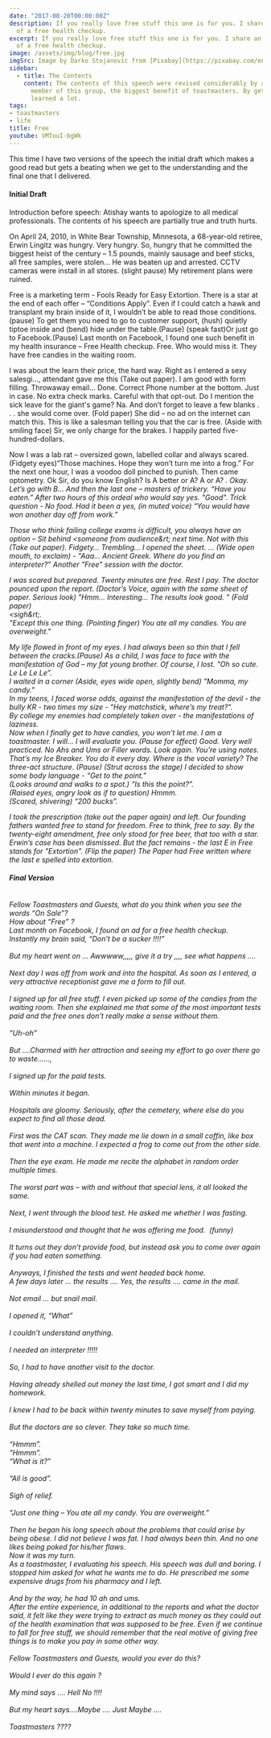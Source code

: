 ```yaml
---
date: "2017-08-20T00:00:00Z"
description: If you really love free stuff this one is for you. I share an experience
  of a free health checkup.
excerpt: If you really love free stuff this one is for you. I share an experience
  of a free health checkup.
image: /assets/img/blog/free.jpg
imgSrc: Image by Darko Stojanovic from [Pixabay](https://pixabay.com/en/medic-hospital-laboratory-medical-563423/)
sidebar:
  - title: The Contents
    content: The contents of this speech were revised considerably by a senior
      member of this group, the biggest benefit of toastmasters. By getting help, I really
      learned a lot.
tags:
- toastmasters
- life
title: Free
youtube: VMTouI-bgWk
---
```


This time I have two versions of the speech the initial draft which makes a good read but gets a beating when we get to the understanding and the final one that I delivered.

#### Initial Draft
Introduction before speech: Atishay wants to apologize to all medical professionals. The contents of his speech are partially true and truth hurts.


On April 24, 2010, in White Bear Township, Minnesota, a 68-year-old retiree, Erwin Lingitz was hungry. Very hungry. So, hungry that he committed the biggest heist of the century – 1.5 pounds, mainly sausage and beef sticks, all free samples, were stolen… He was beaten up and arrested. CCTV cameras were install in all stores. (slight pause) My retirement plans were ruined.

Free is a marketing term - Fools Ready for Easy Extortion. There is a star at the end of each offer – “Conditions Apply”. Even if I could catch a hawk and transplant my brain inside of it, I wouldn’t be able to read those conditions.(pause) To get them you need to go to customer support, (hush) quietly tiptoe inside and (bend) hide under the table.(Pause) (speak fast)Or just go to Facebook.(Pause) Last month on Facebook, I found one such benefit in my health insurance – Free Health checkup. Free. Who would miss it. They have free candies in the waiting room.

I was about the learn their price, the hard way. Right as I entered a sexy salesgi…, attendant gave me this (Take out paper). I am good with form filling. Throwaway email… Done. Correct Phone number at the bottom. Just in case. No extra check marks. Careful with that opt-out. Do I mention the sick leave for the giant's game? Na. And don’t forget to leave a few blanks . . .  she would come over. (Fold paper) She did – no ad on the internet can match this. This is like a salesman telling you that the car is free. (Aside with smiling face) Sir, we only charge for the brakes. I happily parted five-hundred-dollars.

Now I was a lab rat – oversized gown, labelled collar and always scared. (Fidgety eyes)“Those machines. Hope they won’t turn me into a frog.” For the next one hour, I was a voodoo doll pinched to punish. Then came optometry. <Point at someone at the audience> Ok Sir, do you know English? Is A better or A? A or A? <I think A>. Okay. Let’s go with B… And then the last one – masters of trickery. “Have you eaten.” After two hours of this ordeal who would say yes. "Good". Trick question - No food. Had it been a yes, (in muted voice) “You would have won another day off from work.”

Those who think failing college exams is difficult, you always have an option – Sit behind &lt;someone from audience&rt; next time. Not with this (Take out paper). Fidgety… Trembling… I opened the sheet. ... (Wide open mouth, to exclaim) - "Aaa... Ancient Greek. Where do you find an interpreter?” Another "Free" session with the doctor.

I was scared but prepared. Twenty minutes are free. Rest I pay. The doctor pounced upon the report. (Doctor’s Voice, again with the same sheet of paper. Serious look) "Hmm… Interesting… The results look good. " (Fold paper)<br>
&lt;sigh&rt;.<br>
"Except this one thing. (Pointing finger) You ate all my candies. You are overweight."

My life flowed in front of my eyes. I had always been so thin that I fell between the cracks.(Pause) As a child, I was face to face with the manifestation of God – my fat young brother. Of course, I lost. "Oh so cute. Le Le Le Le”.<br>
I waited in a corner (Aside, eyes wide open, slightly bend) "Momma, my candy."<br>
In my teens, I faced worse odds, against the manifestation of the devil - the bully KR - two times my size - "Hey matchstick, where’s my treat?".<br>
By college my enemies had completely taken over - the manifestations of laziness.<br>
Now when I finally get to have candies, you won’t let me. I am a toastmaster. I will… I will evaluate you. (Pause for effect) Good. Very well practiced. No Ahs and Ums or Filler words. Look again. You’re using notes. That’s my Ice Breaker. You do it every day. Where is the vocal variety? The three-act structure. (Pause) (Strut across the stage) I decided to show some body language - “Get to the point.”<br>
(Looks around and walks to a spot.) “Is this the point?”.<br>
(Raised eyes, angry look as if to question) Hmmm.<br>
(Scared, shivering) “200 bucks”.

I took the prescription (take out the paper again) and left. Our founding fathers wanted free to stand for freedom. Free to think, free to say. By the twenty-eight amendment, free only stood for free beer, that too with a star. Erwin’s case has been dismissed. But the fact remains - the last E in Free stands for "Extortion". (Flip the paper)
The Paper had Free written where the last e spelled into extortion.

#### Final Version
<br>
Fellow Toastmasters and Guests, what do you think when you see the words “On Sale”? <br>
How about “Free” ?<br>
Last month on Facebook, I found an ad for a free health checkup.<br>
Instantly my brain said, “Don’t be a sucker !!!!”<br>
<br>
But my heart went on … Awwwww,,,,, give it a try ,,,, see what happens ….<br>
<br>
Next day I was off from work and into the hospital. As soon as I entered, a very attractive receptionist gave me a form to fill out.<br>
<br>
I signed up for all free stuff. I even picked up some of the candies from the waiting room. Then she explained me that some of the most important tests paid and the free ones don’t really make a sense without them.<br>
<br>
“Uh-oh”<br>
<br>
But ….Charmed with her attraction and seeing my effort to go over there go to waste…...,<br>
<br>
I signed up for the paid tests.<br>
<br>
Within minutes it began.<br>
<br>
Hospitals are gloomy. Seriously, after the cemetery, where else do you expect to find all those dead.<br>
<br>
First was the CAT scan. They made me lie down in a small coffin, like box that went into a machine. I expected a frog to come out from the other side.<br>
<br>
Then the eye exam. He made me recite the alphabet in random order multiple times.<br>
<br>
The worst part was – with and without that special lens, it all looked the same.<br>
<br>
Next, I went through the blood test. He asked me whether I was fasting.<br>
<br>
I misunderstood and thought that he was offering me food.  (funny)<br>
<br>
It turns out they don’t provide food, but instead ask you to come over again if you had eaten something.<br>
<br>
Anyways, I finished the tests and went headed back home.<br>
A few days later ... the results …. Yes, the results …. came in the mail.<br>
<br>
Not email … but snail mail.<br>
<br>
I opened it, “What”<br>
<br>
I couldn’t understand anything.<br>
<br>
I needed an interpreter !!!!!<br>
<br>
So, I had to have another visit to the doctor.<br>
<br>
Having already shelled out money the last time, I got smart and I did my homework.<br>
<br>
I knew I had to be back within twenty minutes to save myself from paying.<br>
<br>
But the doctors are so clever. They take so much time.<br>
<br>
“Hmmm”.<br>
“Hmmm”.<br>
“What is it?”<br>
<br>
“All is good”.<br>
<br>
Sigh of relief.<br>
<br>
“Just one thing – You ate all my candy. You are overweight.”<br>
<br>
Then he began his long speech about the problems that could arise by being obese. I did not believe I was fat. I had always been thin. And no one likes being poked for his/her flaws.<br>
Now it was my turn.<br>
As a toastmaster, I evaluating his speech. His speech was dull and boring. I stopped him asked for what he wants me to do. He prescribed me some expensive drugs from his pharmacy and I left.<br>
<br>
And by the way, he had 10 ah and ums.<br>
After the entire experience, in additional to the reports and what the doctor said, it felt like they were trying to extract as much money as they could out of the health examination that was supposed to be free.
Even if we continue to fall for free stuff, we should remember that the real motive of giving free things is to make you pay in some other way.<br>
<br>
Fellow Toastmasters and Guests, would you ever do this?<br>
<br>
Would I ever do this again ?<br>
<br>
My mind says …. Hell No !!!!<br>
<br>
But my heart says….Maybe …. Just Maybe ….<br>
<br>
Toastmasters ????
